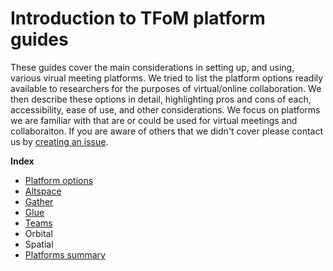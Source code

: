 # Introduction to TFoM platform guides

These guides cover the main considerations in setting up, and using, various virual meeting platforms.
We tried to list the platform options readily available to researchers for the purposes of virtual/online collaboration. 
We then describe these options in detail, highlighting pros and cons of each, accessibility, ease of use, and other considerations.
We focus on platforms we are familiar with that are or could be used for virtual meetings and collaboraiton. If you are aware of others that we didn't cover please contact us by [creating an issue](https://github.com/futureofmeetings/Guides/issues/new/choose).

**Index**

* [Platform options](guides-options.md)
* [Altspace](guide-altspace.md)
* [Gather](guide-gather.md)
* [Glue](guide-glue.md)
* [Teams](guide-teams.md)
* Orbital
* Spatial
* [Platforms summary](guides-summary.md)
